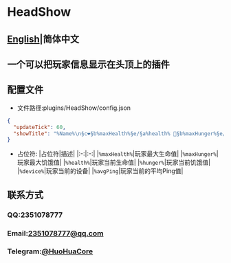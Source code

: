 # HeadShow
## [English](readme.md)|简体中文

## 一个可以把玩家信息显示在头顶上的插件

## 配置文件
- 文件路径:plugins/HeadShow/config.json
```json
{
  "updateTick": 60,
  "showTitle": "%Name%\n§c❤§b%maxHealth%§e/§a%health% §b%maxHunger%§e/§a%hunger%\n§f%device% §c%avgPing%ms"
}
```
- 占位符:
    |占位符|描述|
    |:-:|:-:|
    |```%maxHealth%```|玩家最大生命值|
    |```%maxHunger%```|玩家最大饥饿值|
    |```%health%```|玩家当前生命值|
    |```%hunger%```|玩家当前饥饿值|
    |```%device%```|玩家当前的设备|
    |```%avgPing```|玩家当前的平均Ping值|
    
## 联系方式
### QQ:2351078777
### Email:2351078777@qq.com
### Telegram:[@HuoHuaCore](t.me/HuoHuaCore)